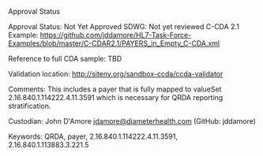 Approval Status

Approval Status: Not Yet Approved
SDWG: Not yet reviewed
C-CDA 2.1 Example: https://github.com/jddamore/HL7-Task-Force-Examples/blob/master/C-CDAR2.1/PAYERS_in_Empty_C-CDA.xml

Reference to full CDA sample: TBD

Validation location: http://sitenv.org/sandbox-ccda/ccda-validator

Comments: This includes a payer that is fully mapped to valueSet 2.16.840.1.114222.4.11.3591 which is necessary for QRDA reporting stratification. 

Custodian: John D'Amore jdamore@diameterhealth.com (GitHub: jddamore)

Keywords: QRDA, payer, 2.16.840.1.114222.4.11.3591, 2.16.840.1.113883.3.221.5

